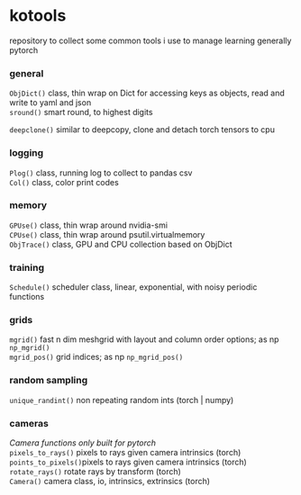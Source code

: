 # kotools
repository to collect some common tools i use to manage learning
generally pytorch


### general
`ObjDict()`         class, thin wrap on Dict for accessing keys as objects, read and write to yaml and json <br>
`sround()`          smart round, to highest digits <br>

`deepclone()`       similar to deepcopy, clone and detach torch tensors to cpu <br>

### logging
`Plog()`            class, running log to collect to pandas csv <br>
`Col()`             class, color print codes<br>

### memory
`GPUse()`           class, thin wrap around nvidia-smi <br>
`CPUse()`           class, thin wrap around psutil.virtualmemory <br>
`ObjTrace()`        class, GPU and CPU collection based on ObjDict <br>

### training 
`Schedule()`        scheduler class, linear, exponential, with noisy periodic functions <br>

### grids
`mgrid()`           fast n dim meshgrid with layout and column order options; as np `np_mgrid()` <br>
`mgrid_pos()`       grid indices; as np `np_mgrid_pos()` <br>

### random sampling
`unique_randint()`  non repeating random ints (torch | numpy)<br>

### cameras
*Camera functions only built for pytorch* <br>
`pixels_to_rays()`  pixels to rays given camera intrinsics (torch)<br>
`points_to_pixels()`pixels to rays given camera intrinsics (torch)<br>
`rotate_rays()`     rotate rays by transform (torch)<br>
`Camera()`          camera class, io, intrinsics, extrinsics (torch)
